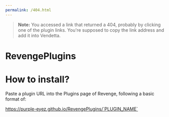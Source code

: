 ```yaml
---
permalink: /404.html
---
```

> **Note:** You accessed a link that returned a 404, probably by clicking one of the plugin links. You're supposed to copy the link address and add it into Vendetta.

# RevengePlugins

# How to install?
Paste a plugin URL into the Plugins page of Revenge, following a basic format of:

https://purple-eyez.github.io/RevengePlugins/`PLUGIN_NAME`
